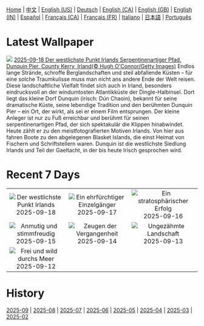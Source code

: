 [Home](../README.md) | [中文](zh-CN.md) | [English (US)](en-US.md) | [Deutsch](de-DE.md) | [English (CA)](en-CA.md) | [English (GB)](en-GB.md) | [English (IN)](en-IN.md) | [Español](es-ES.md) | [Français (CA)](fr-CA.md) | [Français (FR)](fr-FR.md) | [Italiano](it-IT.md) | [日本語](ja-JP.md) | [Português](pt-BR.md)

# Latest Wallpaper
![](https://www.bing.com/th?id=OHR.DunquinIreland_DE-DE4797885512_UHD.jpg)
[2025-09-18 Der westlichste Punkt Irlands Serpentinenartiger Pfad, Dunquin Pier, County Kerry, Irland(© Hugh O'Connor/Getty Images)](https://www.bing.com/th?id=OHR.DunquinIreland_DE-DE4797885512_UHD.jpg)
Endlos lange Strände, schroffe Berglandschaften und steil abfallende Küsten – für eine solche Traumkulisse muss man nicht ans andere Ende der Welt reisen. Diese landschaftliche Vielfalt findet sich auch in Irland, besonders eindrucksvoll an der windumtosten Atlantikküste der Dingle-Halbinsel. Dort liegt das kleine Dorf Dunquin (irisch: Dún Chaoin), bekannt für seine dramatische Küste, seine lebendige Tradition und den berühmten Dunquin Pier – ein Ort, der wirkt, als sei er einem Film entsprungen. Der kleine Anleger ist nur zu Fuß erreichbar und berühmt für seinen serpentinenartigen Pfad, der sich spektakulär die Klippen hinabwindet. Heute zählt er zu den meistfotografierten Motiven Irlands. Von hier aus fahren Boote zu den abgelegenen Blasket Islands, die einst Heimat von Fischern und Schriftstellern waren. Dunquin ist die westlichste Siedlung Irlands und Teil der Gaeltacht, in der bis heute Irisch gesprochen wird.

# Recent 7 Days
|  |  |  |
|:---:|:---:|:---:|
| ![](https://www.bing.com/th?id=OHR.DunquinIreland_DE-DE4797885512_400x240.jpg "Der westlichste Punkt Irlands") 2025-09-18 | ![](https://www.bing.com/th?id=OHR.YoungMoose_DE-DE0761999333_400x240.jpg "Ein ehrfürchtiger Einzelgänger") 2025-09-17 | ![](https://www.bing.com/th?id=OHR.OzoneEarth_DE-DE2800551844_400x240.jpg "Ein stratosphärischer Erfolg") 2025-09-16 |
| ![](https://www.bing.com/th?id=OHR.Echasse_DE-DE5356832083_400x240.jpg "Anmutig und stimmfreudig") 2025-09-15 | ![](https://www.bing.com/th?id=OHR.GeraOrangerie_DE-DE0955611584_400x240.jpg "Zeugen der Vergangenheit") 2025-09-14 | ![](https://www.bing.com/th?id=OHR.PointReyesSeashore_DE-DE5164774211_400x240.jpg "Ungezähmte Landschaft") 2025-09-13 |
| ![](https://www.bing.com/th?id=OHR.SpinnerDolphins_DE-DE4891196756_400x240.jpg "Frei und wild durchs Meer") 2025-09-12 |  |  |

# History
[2025-09](../archives/wallpaper/de-DE/w_2025_09.md) | [2025-08](../archives/wallpaper/de-DE/w_2025_08.md) | [2025-07](../archives/wallpaper/de-DE/w_2025_07.md) | [2025-06](../archives/wallpaper/de-DE/w_2025_06.md) | [2025-05](../archives/wallpaper/de-DE/w_2025_05.md) | [2025-04](../archives/wallpaper/de-DE/w_2025_04.md) | [2025-03](../archives/wallpaper/de-DE/w_2025_03.md) | [2025-02](../archives/wallpaper/de-DE/w_2025_02.md)
